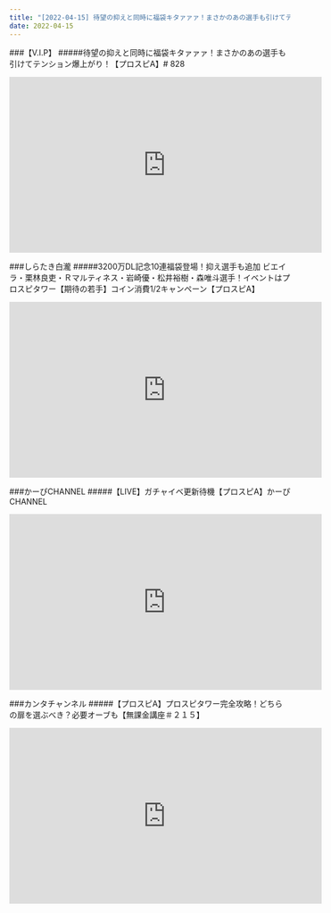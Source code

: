 ```yaml
---
title: "[2022-04-15] 待望の抑えと同時に福袋キタァァァ！まさかのあの選手も引けてテンション爆上がり！【プロスピA】# 828 他"
date: 2022-04-15
---
```

###【V.I.P】
#####待望の抑えと同時に福袋キタァァァ！まさかのあの選手も引けてテンション爆上がり！【プロスピA】# 828
<iframe width="560" height="315" src="https://www.youtube.com/embed/9NNaeE6Td6Q" frameborder="0" allow="accelerometer; autoplay; clipboard-write; encrypted-media; gyroscope; picture-in-picture" allowfullscreen></iframe>

###しらたき白瀧
#####3200万DL記念10連福袋登場！抑え選手も追加 ビエイラ・栗林良吏・Ｒマルティネス・岩崎優・松井裕樹・森唯斗選手！イベントはプロスピタワー【期待の若手】コイン消費1/2キャンペーン【プロスピA】
<iframe width="560" height="315" src="https://www.youtube.com/embed/tiB6vpma8Ls" frameborder="0" allow="accelerometer; autoplay; clipboard-write; encrypted-media; gyroscope; picture-in-picture" allowfullscreen></iframe>

###かーぴCHANNEL
#####【LIVE】ガチャイベ更新待機【プロスピA】かーぴCHANNEL
<iframe width="560" height="315" src="https://www.youtube.com/embed/qH60etRM_ws" frameborder="0" allow="accelerometer; autoplay; clipboard-write; encrypted-media; gyroscope; picture-in-picture" allowfullscreen></iframe>

###カンタチャンネル
#####【プロスピA】プロスピタワー完全攻略！どちらの扉を選ぶべき？必要オーブも【無課金講座＃２１５】
<iframe width="560" height="315" src="https://www.youtube.com/embed/FRz6T_swJcY" frameborder="0" allow="accelerometer; autoplay; clipboard-write; encrypted-media; gyroscope; picture-in-picture" allowfullscreen></iframe>

